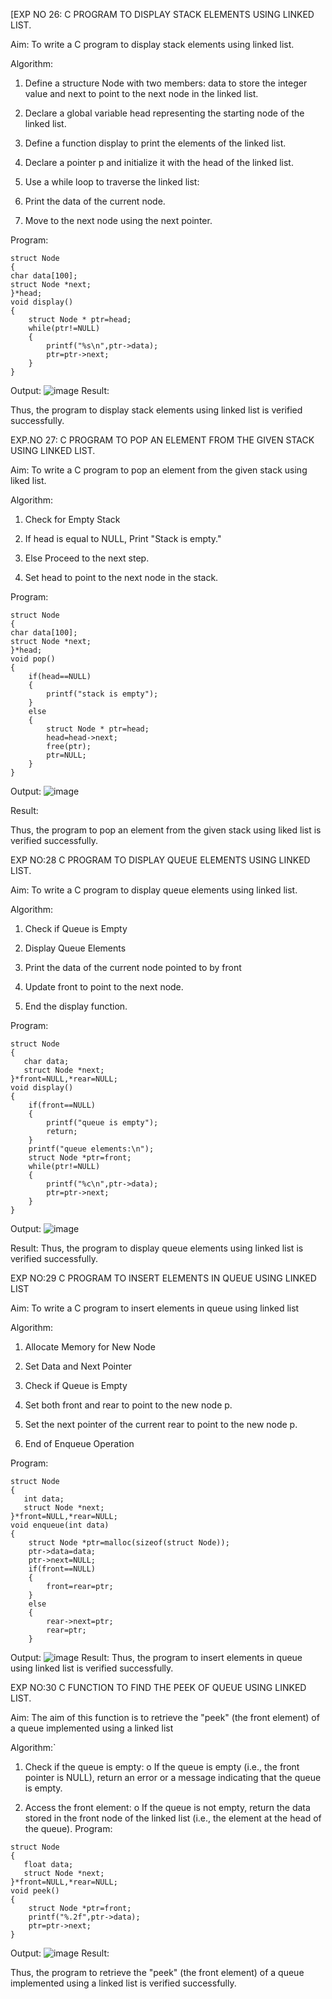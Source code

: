 [EXP NO 26:
 C PROGRAM TO DISPLAY STACK ELEMENTS USING LINKED LIST. 
 
Aim: To write a C program to display stack elements using linked list.

Algorithm:

1.	Define a structure Node with two members: data to store the integer value and next to point to the next node in the linked list.

2.	Declare a global variable head representing the starting node of the linked list.

3.	Define a function display to print the elements of the linked list.

4.	Declare a pointer p and initialize it with the head of the linked list.

5.	Use a while loop to traverse the linked list:

6.	Print the data of the current node.

7.	Move to the next node using the next pointer.
   
Program:
```
struct Node   
{  
char data[100];  
struct Node *next;  
}*head;  
void display()  
{  
    struct Node * ptr=head;
    while(ptr!=NULL)
    {
        printf("%s\n",ptr->data);
        ptr=ptr->next;
    }
}
```
Output:
![image](https://github.com/user-attachments/assets/241b7fae-cfa5-4130-8262-ae60123d8fb0) 
Result: 

Thus, the program to display stack elements using linked list is verified successfully.

EXP.NO 27: 
C PROGRAM TO POP AN ELEMENT FROM THE GIVEN STACK USING LINKED LIST. 

Aim: To write a C program to pop an element from the given stack using liked list.

Algorithm: 

1.	Check for Empty Stack

2.	If head is equal to NULL, Print "Stack is empty."

3.	Else Proceed to the next step.

4.	Set head to point to the next node in the stack.
   
Program:
```
struct Node   
{  
char data[100];  
struct Node *next;  
}*head;  
void pop()  
{ 
    if(head==NULL)
    {
        printf("stack is empty");
    }
    else
    {
        struct Node * ptr=head;
        head=head->next;
        free(ptr);
        ptr=NULL;
    }
}
```
Output:
![image](https://github.com/user-attachments/assets/bd134873-0576-4a6e-bf80-cb132acbc28c)

Result:

 Thus, the program to pop an element from the given stack using liked list is verified successfully.



EXP NO:28 
C PROGRAM TO DISPLAY QUEUE ELEMENTS USING LINKED LIST. 

Aim: To write a C program to display queue elements using linked list.

 Algorithm:
 
1.	Check if Queue is Empty

2.	Display Queue Elements

3.	Print the data of the current node pointed to by front

4.	Update front to point to the next node.

5.	End the display function.

Program:
```
struct Node
{
   char data;
   struct Node *next;
}*front=NULL,*rear=NULL;
void display()
{
    if(front==NULL)
    {
        printf("queue is empty");
        return;
    }
    printf("queue elements:\n");
    struct Node *ptr=front;
    while(ptr!=NULL)
    {
        printf("%c\n",ptr->data);
        ptr=ptr->next;
    }
}
```
Output:
 ![image](https://github.com/user-attachments/assets/4d1f0cc1-af50-450c-bdd3-42b3040ec36d)

Result: 
Thus, the program to display queue elements using linked list is verified successfully.

EXP NO:29
 C PROGRAM TO INSERT ELEMENTS IN QUEUE USING LINKED LIST
 
Aim: To write a C program to insert elements in queue using linked list

Algorithm:

1.	Allocate Memory for New Node

2.	Set Data and Next Pointer

3.	Check if Queue is Empty

4.	Set both front and rear to point to the new node p.

5.	Set the next pointer of the current rear to point to the new node p.

6.	End of Enqueue Operation
   
Program:
```
struct Node
{
   int data;
   struct Node *next;
}*front=NULL,*rear=NULL;
void enqueue(int data)
{
    struct Node *ptr=malloc(sizeof(struct Node));
    ptr->data=data;
    ptr->next=NULL;
    if(front==NULL)
    {
        front=rear=ptr;
    }
    else
    {
        rear->next=ptr;
        rear=ptr;
    }
```
Output:
![image](https://github.com/user-attachments/assets/36455dbc-fa88-4e27-9369-e18f52d8aca0) 
Result:
 Thus, the program to insert elements in queue using linked list is verified successfully.
 
EXP NO:30 
C FUNCTION TO FIND THE PEEK OF QUEUE USING LINKED LIST.

Aim:
The aim of this function is to retrieve the "peek" (the front element) of a queue implemented using a linked list

Algorithm:`

1.	Check if the queue is empty: o If the queue is empty (i.e., the front pointer is NULL), return an error or a message indicating that the queue is empty.

2.	Access the front element: o If the queue is not empty, return the data stored in the front node of the linked list (i.e., the element at the head of the queue).
Program:
```
struct Node
{
   float data;
   struct Node *next;
}*front=NULL,*rear=NULL;
void peek()
{
    struct Node *ptr=front;
    printf("%.2f",ptr->data);
    ptr=ptr->next;
}
```
Output:
![image](https://github.com/user-attachments/assets/4af8b7cc-75c5-490c-a4a1-db991a54a6ea)
Result:

Thus, the program to retrieve the "peek" (the front element) of a queue implemented using a linked list is verified successfully.
